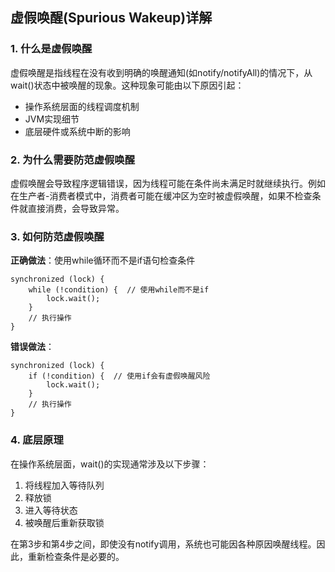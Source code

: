 ## 虚假唤醒(Spurious Wakeup)详解

### 1. 什么是虚假唤醒

虚假唤醒是指线程在没有收到明确的唤醒通知(如notify/notifyAll)的情况下，从wait()状态中被唤醒的现象。这种现象可能由以下原因引起：

- 操作系统层面的线程调度机制
- JVM实现细节
- 底层硬件或系统中断的影响

### 2. 为什么需要防范虚假唤醒

虚假唤醒会导致程序逻辑错误，因为线程可能在条件尚未满足时就继续执行。例如在生产者-消费者模式中，消费者可能在缓冲区为空时被虚假唤醒，如果不检查条件就直接消费，会导致异常。

### 3. 如何防范虚假唤醒

**正确做法**：使用while循环而不是if语句检查条件

```
synchronized (lock) {
    while (!condition) {  // 使用while而不是if
        lock.wait();
    }
    // 执行操作
}
```

**错误做法**：

```
synchronized (lock) {
    if (!condition) {  // 使用if会有虚假唤醒风险
        lock.wait();
    }
    // 执行操作
}
```

### 4. 底层原理

在操作系统层面，wait()的实现通常涉及以下步骤：

1. 将线程加入等待队列
2. 释放锁
3. 进入等待状态
4. 被唤醒后重新获取锁

在第3步和第4步之间，即使没有notify调用，系统也可能因各种原因唤醒线程。因此，重新检查条件是必要的。